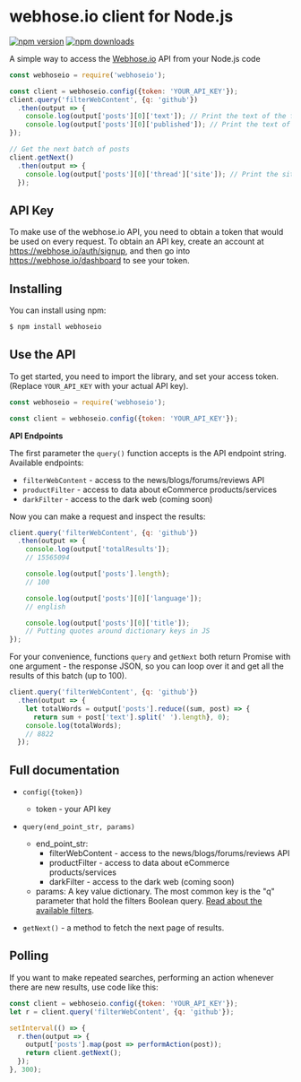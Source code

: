 webhose.io client for Node.js
============================

[![npm version](https://img.shields.io/npm/v/webhoseio.svg?style=flat-square)](https://www.npmjs.com/package/webhoseio)
[![npm downloads](https://img.shields.io/npm/dm/webhoseio.svg?style=flat-square)](https://www.npmjs.com/package/webhoseio)

A simple way to access the [Webhose.io](https://webhose.io) API from your Node.js code

```javascript
const webhoseio = require('webhoseio');

const client = webhoseio.config({token: 'YOUR_API_KEY'});
client.query('filterWebContent', {q: 'github'})
  .then(output => {
    console.log(output['posts'][0]['text']); // Print the text of the first post
    console.log(output['posts'][0]['published']); // Print the text of the first post publication date
});

// Get the next batch of posts
client.getNext()
  .then(output => {
    console.log(output['posts'][0]['thread']['site']); // Print the site of the first post
  });
```

API Key
-------

To make use of the webhose.io API, you need to obtain a token that would be
used on every request. To obtain an API key, create an account at
https://webhose.io/auth/signup, and then go into
https://webhose.io/dashboard to see your token.


Installing
----------
You can install using npm:

```bash
$ npm install webhoseio
```

Use the API
-----------

To get started, you need to import the library, and set your access token.
(Replace `YOUR_API_KEY` with your actual API key).

```javascript
const webhoseio = require('webhoseio');

const client = webhoseio.config({token: 'YOUR_API_KEY'});
```

**API Endpoints**

The first parameter the `query()` function accepts is the API endpoint string. Available endpoints:
* `filterWebContent` - access to the news/blogs/forums/reviews API
* `productFilter` - access to data about eCommerce products/services
* `darkFilter` - access to the dark web (coming soon)

Now you can make a request and inspect the results:

```javascript
client.query('filterWebContent', {q: 'github'})
  .then(output => {
    console.log(output['totalResults']);
    // 15565094

    console.log(output['posts'].length);
    // 100

    console.log(output['posts'][0]['language']);
    // english

    console.log(output['posts'][0]['title']);
    // Putting quotes around dictionary keys in JS
});
```

For your convenience, functions `query` and `getNext` both return Promise with
one argument - the response JSON, so you can loop over it and get all the results of this batch (up to 100).

```javascript
client.query('filterWebContent', {q: 'github'})
  .then(output => {
    let totalWords = output['posts'].reduce((sum, post) => {
      return sum + post['text'].split(' ').length}, 0);
    console.log(totalWords);
    // 8822
  });
```

Full documentation
------------------

* ``config({token})``

  * token - your API key

* ``query(end_point_str, params)``

  * end_point_str:
    * filterWebContent - access to the news/blogs/forums/reviews API
    * productFilter - access to data about eCommerce products/services
    * darkFilter - access to the dark web (coming soon)
  * params: A key value dictionary. The most common key is the "q" parameter that hold the filters Boolean query. [Read about the available filters](https://webhose.io/documentation).

* ``getNext()`` - a method to fetch the next page of results.


Polling
-------

If you want to make repeated searches, performing an action whenever there are
new results, use code like this:

```javascript
const client = webhoseio.config({token: 'YOUR_API_KEY'});
let r = client.query('filterWebContent', {q: 'github'});

setInterval(() => {
  r.then(output => {
    output['posts'].map(post => performAction(post));
    return client.getNext();
  });
}, 300);
```
